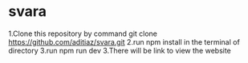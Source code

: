 # svara
1.Clone this repository by command git clone https://github.com/aditiaz/svara.git
2.run npm install in the terminal of directory
3.run  npm run dev 
3.There will be link to view the website
